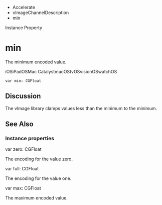 

- Accelerate
- vImageChannelDescription
-  min 

Instance Property

# min

The minimum encoded value.

iOSiPadOSMac CatalystmacOStvOSvisionOSwatchOS

``` source
var min: CGFloat
```

## Discussion

The vImage library clamps values less than the minimum to the minimum.

## See Also

### Instance properties

var zero: CGFloat

The encoding for the value zero.

var full: CGFloat

The encoding for the value one.

var max: CGFloat

The maximum encoded value.

